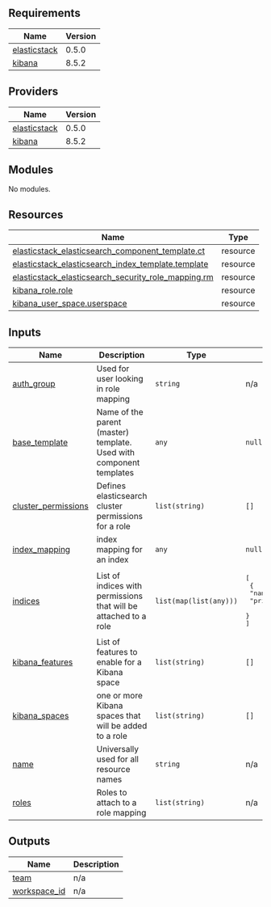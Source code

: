 ## Requirements

| Name | Version |
|------|---------|
| <a name="requirement_elasticstack"></a> [elasticstack](#requirement\_elasticstack) | 0.5.0 |
| <a name="requirement_kibana"></a> [kibana](#requirement\_kibana) | 8.5.2 |

## Providers

| Name | Version |
|------|---------|
| <a name="provider_elasticstack"></a> [elasticstack](#provider\_elasticstack) | 0.5.0 |
| <a name="provider_kibana"></a> [kibana](#provider\_kibana) | 8.5.2 |

## Modules

No modules.

## Resources

| Name | Type |
|------|------|
| [elasticstack_elasticsearch_component_template.ct](https://registry.terraform.io/providers/elastic/elasticstack/0.5.0/docs/resources/elasticsearch_component_template) | resource |
| [elasticstack_elasticsearch_index_template.template](https://registry.terraform.io/providers/elastic/elasticstack/0.5.0/docs/resources/elasticsearch_index_template) | resource |
| [elasticstack_elasticsearch_security_role_mapping.rm](https://registry.terraform.io/providers/elastic/elasticstack/0.5.0/docs/resources/elasticsearch_security_role_mapping) | resource |
| [kibana_role.role](https://registry.terraform.io/providers/disaster37/kibana/8.5.2/docs/resources/role) | resource |
| [kibana_user_space.userspace](https://registry.terraform.io/providers/disaster37/kibana/8.5.2/docs/resources/user_space) | resource |

## Inputs

| Name | Description | Type | Default | Required |
|------|-------------|------|---------|:--------:|
| <a name="input_auth_group"></a> [auth\_group](#input\_auth\_group) | Used for user looking in role mapping | `string` | n/a | yes |
| <a name="input_base_template"></a> [base\_template](#input\_base\_template) | Name of the parent (master) template. Used with component templates | `any` | `null` | no |
| <a name="input_cluster_permissions"></a> [cluster\_permissions](#input\_cluster\_permissions) | Defines elasticsearch cluster permissions for a role | `list(string)` | `[]` | no |
| <a name="input_index_mapping"></a> [index\_mapping](#input\_index\_mapping) | index mapping for an index | `any` | `null` | no |
| <a name="input_indices"></a> [indices](#input\_indices) | List of indices with permissions that will be attached to a role | `list(map(list(any)))` | <pre>[<br>  {<br>    "names": [],<br>    "privileges": []<br>  }<br>]</pre> | no |
| <a name="input_kibana_features"></a> [kibana\_features](#input\_kibana\_features) | List of features to enable for a Kibana space | `list(string)` | `[]` | no |
| <a name="input_kibana_spaces"></a> [kibana\_spaces](#input\_kibana\_spaces) | one or more Kibana spaces that will be added to a role | `list(string)` | `[]` | no |
| <a name="input_name"></a> [name](#input\_name) | Universally used for all resource names | `string` | n/a | yes |
| <a name="input_roles"></a> [roles](#input\_roles) | Roles to attach to a role mapping | `list(string)` | n/a | yes |

## Outputs

| Name | Description |
|------|-------------|
| <a name="output_team"></a> [team](#output\_team) | n/a |
| <a name="output_workspace_id"></a> [workspace\_id](#output\_workspace\_id) | n/a |
